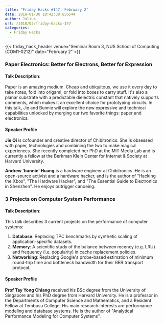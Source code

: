 ```yaml
---
title: "Friday Hacks #147, February 2"
date: 2018-01-30 18:42:38.856544
author: Julius
url: /2018/02/friday-hacks-147
categories:
  - Friday Hacks
---
```



{{< friday_hack_header venue="Seminar Room 3, NUS School of Computing (COM1-0212)" date="February 2" >}}


### Paper Electronics: Better for Electrons, Better for Expression

#### Talk Description:

Paper is an amazing medium. Cheap and ubiquitous, we use it every day to take
notes, fold into origami, or fold into boxes to carry stuff. It's also a planar
substrate with a predictable dielectric constant that natively supports comments,
which makes it an excellent choice for prototyping circuits. In this talk, Jie
and Bunnie will explore the new expressive and technical capabilities unlocked
by merging our two favorite things: paper and electronics.

#### Speaker Profile

**Jie Qi** is cofounder and creative director of Chibitronics. She is
obsessed with paper, technologies and combining the two to make magical
experiences. She recently completed her PhD at the MIT Media Lab and is
currently a fellow at the Berkman Klein Center for Internet & Society at
Harvard University.

**Andrew 'bunnie' Huang** is a hardware engineer at Chibitronics. He is an
open-source activist and a hardware hacker, and is the author of
"Hacking the Xbox", "The Hardware Hacker", and "The Essential Guide to
Electronics in Shenzhen". He enjoys outrigger canoeing.


### 3 Projects on Computer System Performance

#### Talk Description:

This talk describes 3 current projects on the performance of computer systems:


1. **Database**: Replacing TPC benchmarks by synthetic scaling of 
application-specific datasets.
2. **Memory**: A scientific study of the balance between recency (e.g. LRU) 
and frequency (i.e. popularity) in cache replacement policies.
3. **Networking**: Replacing Google's probe-based estimation of minimum 
round-trip time and bottleneck bandwidth for their BBR transport protocol.

#### Speaker Profile

**Prof Tay Yong Chiang** received his BSc degree from the University of Singapore
and his PhD degree from Harvard University.  He is a professor
in the Departments of Computer Science and Mathematics,
and a Resident Fellow at Tembusu College.
His main research interests are performance modeling and database systems.
He is the author of "Analytical Performance Modeling for Computer Systems".
